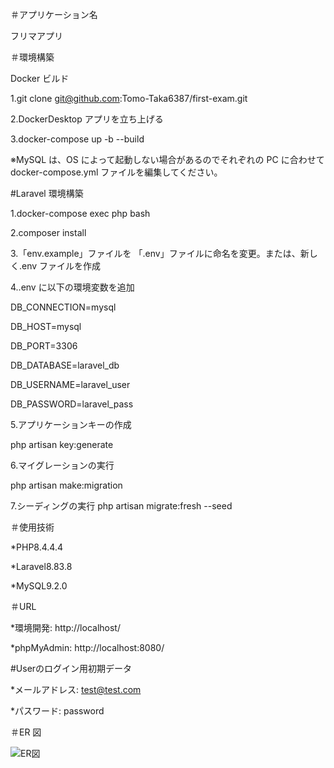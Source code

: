 ＃アプリケーション名

フリマアプリ


＃環境構築

Docker ビルド

1.git clone git@github.com:Tomo-Taka6387/first-exam.git

2.DockerDesktop アプリを立ち上げる

3.docker-compose up -b --build

※MySQL は、OS によって起動しない場合があるのでそれぞれの PC に合わせて docker-compose.yml ファイルを編集してください。


#Laravel 環境構築

1.docker-compose exec php bash

2.composer install

3.「env.example」ファイルを 「.env」ファイルに命名を変更。または、新しく.env ファイルを作成

4..env に以下の環境変数を追加

DB_CONNECTION=mysql

DB_HOST=mysql

DB_PORT=3306

DB_DATABASE=laravel_db

DB_USERNAME=laravel_user

DB_PASSWORD=laravel_pass


5.アプリケーションキーの作成

php artisan key:generate

6.マイグレーションの実行

php artisan make:migration

7.シーディングの実行
php artisan migrate:fresh --seed


＃使用技術

*PHP8.4.4.4

*Laravel8.83.8

*MySQL9.2.0


＃URL

*環境開発: http://localhost/

*phpMyAdmin: http://localhost:8080/


#Userのログイン用初期データ

*メールアドレス: test@test.com

*パスワード: password

＃ER 図

![ER図](./ER図.png)


